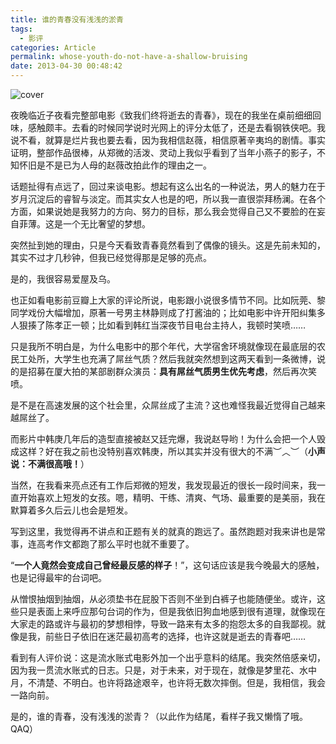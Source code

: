 ```yaml
---
title: 谁的青春没有浅浅的淤青
tags:
  - 影评
categories: Article
permalink: whose-youth-do-not-have-a-shallow-bruising
date: 2013-04-30 00:48:42
---
```


![cover](https://cat.yufan.me/cats/ame/losted-youth.jpg)

夜晚临近子夜看完整部电影《致我们终将逝去的青春》，现在的我坐在桌前细细回味，感触颇丰。去看的时候同学说时光网上的评分太低了，还是去看钢铁侠吧。我说不看，就算是烂片我也要去看，因为我相信赵薇，相信原著辛夷坞的剧情。事实证明，整部作品很棒，从郑微的活泼、灵动上我似乎看到了当年小燕子的影子，不知怀旧是不是已为人母的赵薇改拍此作的理由之一。

<!--more-->

话题扯得有点远了，回过来谈电影。想起有这么出名的一种说法，男人的魅力在于岁月沉淀后的睿智与淡定。而其实女人也是的吧，所以我一直很崇拜杨澜。在各个方面，如果说她是我努力的方向、努力的目标，那么我会觉得自己又不要脸的在妄自菲薄。这是一个无比奢望的梦想。

突然扯到她的理由，只是今天看致青春竟然看到了偶像的镜头。这是先前未知的，其实不过才几秒钟，但我已经觉得那是足够的亮点。

是的，我很容易爱屋及乌。

也正如看电影前豆瓣上大家的评论所说，电影跟小说很多情节不同。比如阮莞、黎同学戏份大幅增加，原著一号男主林静则成了打酱油的；比如电影中许开阳纠集多人狠揍了陈孝正一顿；比如看到韩红当深夜节目电台主持人，我顿时笑喷……

只是我所不明白是，为什么电影中的那个年代，大学宿舍环境就像现在最底层的农民工处所，大学生也充满了屌丝气质？然后我就突然想到这两天看到一条微博，说的是招募在厦大拍的某部剧群众演员：**具有屌丝气质男生优先考虑**，然后再次笑喷。

是不是在高速发展的这个社会里，众屌丝成了主流？这也难怪我最近觉得自己越来越屌丝了。

而影片中韩庚几年后的造型直接被赵又廷完爆，我说赵导哟！为什么会把一个人毁成这样？好在我之前也没特别喜欢韩庚，所以其实并没有很大的不满︶︿︶（**小声说：不满很高哦！**）

当然，在我看来亮点还有工作后郑微的短发，我发现最近的很长一段时间来，我一直开始喜欢上短发的女孩。嗯，精明、干练、清爽、气场、最重要的是美丽，我在默算着多久后云儿也会是短发。

写到这里，我觉得再不讲点和正题有关的就真的跑远了。虽然跑题对我来讲也是常事，连高考作文都跑了那么平时也就不重要了。

“**一个人竟然会变成自己曾经最反感的样子**！”，这句话应该是我今晚最大的感触，也是记得最牢的台词吧。

从憎恨抽烟到抽烟，从必须垫书在屁股下否则不坐到白裤子也能随便坐。或许，这些只是表面上来呼应那句台词的作为，但是我依旧狗血地感到很有道理，就像现在大家走的路或许与最初的梦想相悖，导致一路来有太多的抱怨太多的自我鄙视。就像是我，前些日子依旧在迷茫最初高考的选择，也许这就是逝去的青春吧……

看到有人评价说：这是流水账式电影外加一个出乎意料的结尾。我突然倍感亲切，因为我一贯流水账式的日志。只是，对于未来，对于现在，就像是梦里花、水中月，不清楚、不明白。也许将路途艰辛，也许将无数次摔倒。但是，我相信，我会一路向前。

是的，谁的青春，没有浅浅的淤青？（以此作为结尾，看样子我又懒惰了哦。QAQ）
